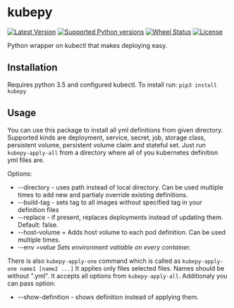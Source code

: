 # kubepy

[![Latest Version](https://img.shields.io/pypi/v/kubepy.svg)](https://github.com/socialwifi/kubepy/blob/master/CHANGELOG.md)
[![Supported Python versions](https://img.shields.io/pypi/pyversions/kubepy.svg)](https://pypi.python.org/pypi/kubepy/)
[![Wheel Status](https://img.shields.io/pypi/wheel/kubepy.svg)](https://pypi.python.org/pypi/kubepy/)
[![License](https://img.shields.io/pypi/l/kubepy.svg)](https://github.com/socialwifi/kubepy/blob/master/LICENSE)

Python wrapper on kubectl that makes deploying easy.

## Installation
Requires python 3.5 and configured kubectl. To install run:
`pip3 install kubepy`

## Usage
You can use this package to install all yml definitions from given directory.
Supported kinds are deployment, service, secret, job, storage class, persistent volume,
persistent volume claim and stateful set.
Just run `kubepy-apply-all` from a directory where all of you kubernetes definition yml files are.

Options:
* --directory <path> - uses path instead of local directory.
  Can be used multiple times to add new and partialy override existing definitions.
* --build-tag <tag> - sets tag to all images without specified tag in your definition files
* --replace - if present, replaces deployments instead of updating them. Default: false.
* --host-volume <name>=<path> Adds host volume to each pod definition. Can be used multiple times.
* --env <VAR>=value Sets environment vatiable on every container.

There is also `kubepy-apply-one` command which is called as `kubepy-apply-one name1 [name2 ...]`
It applies only files selected files. Names should be without ".yml".
It accepts all options from `kubepy-apply-all`. Additionaly you can pass option:
* --show-definition - shows definition instead of applying them.
